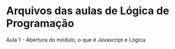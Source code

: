 # Arquivos das aulas de Lógica de Programação

Aula 1 - Abertura do módulo, o que é Javascript e Lógica